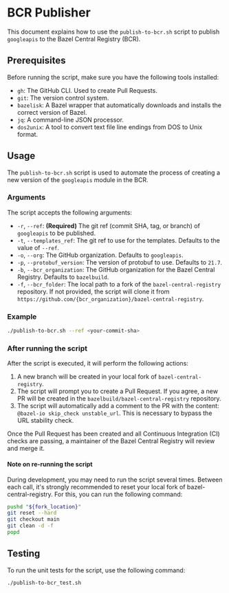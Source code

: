 # BCR Publisher

This document explains how to use the `publish-to-bcr.sh` script to publish `googleapis` to the Bazel Central Registry (BCR).

## Prerequisites

Before running the script, make sure you have the following tools installed:

*   `gh`: The GitHub CLI. Used to create Pull Requests.
*   `git`: The version control system.
*   `bazelisk`: A Bazel wrapper that automatically downloads and installs the correct version of Bazel.
*   `jq`: A command-line JSON processor.
*   `dos2unix`: A tool to convert text file line endings from DOS to Unix format.

## Usage

The `publish-to-bcr.sh` script is used to automate the process of creating a new version of the `googleapis` module in the BCR.

### Arguments

The script accepts the following arguments:

*   `-r`, `--ref`: **(Required)** The git ref (commit SHA, tag, or branch) of `googleapis` to be published.
*   `-t`, `--templates_ref`: The git ref to use for the templates. Defaults to the value of `--ref`.
*   `-o`, `--org`: The GitHub organization. Defaults to `googleapis`.
*   `-p`, `--protobuf_version`: The version of protobuf to use. Defaults to `21.7`.
*   `-b`, `--bcr_organization`: The GitHub organization for the Bazel Central Registry. Defaults to `bazelbuild`.
*   `-f`, `--bcr_folder`: The local path to a fork of the `bazel-central-registry` repository. If not provided, the script will clone it from `https://github.com/{bcr_organization}/bazel-central-registry`.

### Example

```bash
./publish-to-bcr.sh --ref <your-commit-sha>
```

### After running the script

After the script is executed, it will perform the following actions:

1.  A new branch will be created in your local fork of `bazel-central-registry`.
2.  The script will prompt you to create a Pull Request. If you agree, a new PR will be created in the `bazelbuild/bazel-central-registry` repository.
3.  The script will automatically add a comment to the PR with the content: `@bazel-io skip_check unstable_url`. This is necessary to bypass the URL stability check.

Once the Pull Request has been created and all Continuous Integration (CI) checks are passing, a maintainer of the Bazel Central Registry will review and merge it.

#### Note on re-running the script

During development, you may need to run the script several times.
Between each call, it's strongly recommended to reset your local fork of bazel-central-registry.
For this, you can run the following command:

```bash
pushd "${fork_location}"
git reset --hard
git checkout main
git clean -d -f
popd
```

## Testing

To run the unit tests for the script, use the following command:

```bash
./publish-to-bcr_test.sh
```
